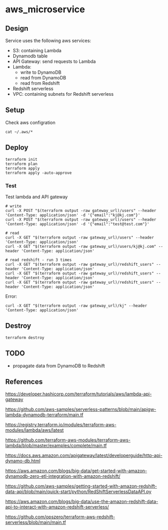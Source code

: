 # aws_microservice

## Design

Service uses the following aws services:
- S3: containing Lambda
- Dynamodb table
- API Gateway: send requests to Lambda
- Lambda:
  - write to DynamoDB
  - read from DynamoDB
  - read from Redshift
- Redshift serverless
- VPC: containing subnets for Redshift serverless

## Setup

Check aws configration

```
cat ~/.aws/*
```

## Deploy

```
terraform init
terraform plan
terraform apply
terraform apply -auto-approve
```

### Test

Test lambda and API gateway
```
# write
curl -X POST "$(terraform output -raw gateway_url)/users" --header 'Content-Type: application/json' -d '{"email":"kj@kj.com"}'
curl -X POST "$(terraform output -raw gateway_url)/users" --header 'Content-Type: application/json' -d '{"email":"test@test.com"}'

# read
curl -X GET "$(terraform output -raw gateway_url)/users" --header 'Content-Type: application/json'
curl -X GET "$(terraform output -raw gateway_url)/users/kj@kj.com" --header 'Content-Type: application/json'

# read redshift - run 3 times
curl -X GET "$(terraform output -raw gateway_url)/redshift_users" --header 'Content-Type: application/json'
curl -X GET "$(terraform output -raw gateway_url)/redshift_users" --header 'Content-Type: application/json'
curl -X GET "$(terraform output -raw gateway_url)/redshift_users" --header 'Content-Type: application/json'
```

Error:
```
curl -X GET "$(terraform output -raw gateway_url)/kj" --header 'Content-Type: application/json'
```

## Destroy

```
terraform destroy
```

## TODO
- propagate data from DynamoDB to Redshift

## References

https://developer.hashicorp.com/terraform/tutorials/aws/lambda-api-gateway 

https://github.com/aws-samples/serverless-patterns/blob/main/apigw-lambda-dynamodb-terraform/main.tf

https://registry.terraform.io/modules/terraform-aws-modules/lambda/aws/latest

https://github.com/terraform-aws-modules/terraform-aws-lambda/blob/master/examples/complete/main.tf

https://docs.aws.amazon.com/apigateway/latest/developerguide/http-api-dynamo-db.html

https://aws.amazon.com/blogs/big-data/get-started-with-amazon-dynamodb-zero-etl-integration-with-amazon-redshift/

https://github.com/aws-samples/getting-started-with-amazon-redshift-data-api/blob/main/quick-start/python/RedShiftServerlessDataAPI.py

https://aws.amazon.com/blogs/big-data/use-the-amazon-redshift-data-api-to-interact-with-amazon-redshift-serverless/

https://github.com/opszero/terraform-aws-redshift-serverless/blob/main/main.tf

